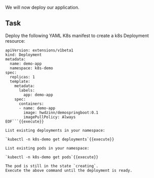 We will now deploy our application.

## Task

Deploy the following YAML K8s manifest to create a k8s Deployment resource:

```cat <<EOF | kubectl apply -f -
apiVersion: extensions/v1beta1
kind: Deployment
metadata:
  name: demo-app
  namespace: k8s-demo
spec:
  replicas: 1
  template:
    metadata:
      labels:
        app: demo-app
    spec:
      containers:
      - name: demo-app
        image: hwdzinn/demospringboot:0.1
        imagePullPolicy: Always
EOF```{{execute}}

List existing deployments in your namespace:

`kubectl -n k8s-demo get deployments`{{execute}}

List existing pods in your namespace:

`kubectl -n k8s-demo get pods`{{execute}}

The pod is still in the state `creating`.
Execute the above command until the deployment is ready.
